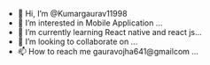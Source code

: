 - 👋 Hi, I’m @Kumargaurav11998
- 👀 I’m interested in Mobile Application ...
- 🌱 I’m currently learning React native and react js...
- 💞️ I’m looking to collaborate on ...
- 📫 How to reach me gauravojha641@gmailcom ...

<!---
Kumargaurav11998/Kumargaurav11998 is a ✨ special ✨ repository because its `README.md` (this file) appears on your GitHub profile.
You can click the Preview link to take a look at your changes.
--->
